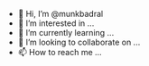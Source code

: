 - 👋 Hi, I’m @munkbadral
- 👀 I’m interested in ...
- 🌱 I’m currently learning ...
- 💞️ I’m looking to collaborate on ...
- 📫 How to reach me ...

<!---
munkbadral/munkbadral is a ✨ special ✨ repository because its `README.md` (this file) appears on your GitHub profile.
You can click the Preview link to take a look at your changes.
--->
